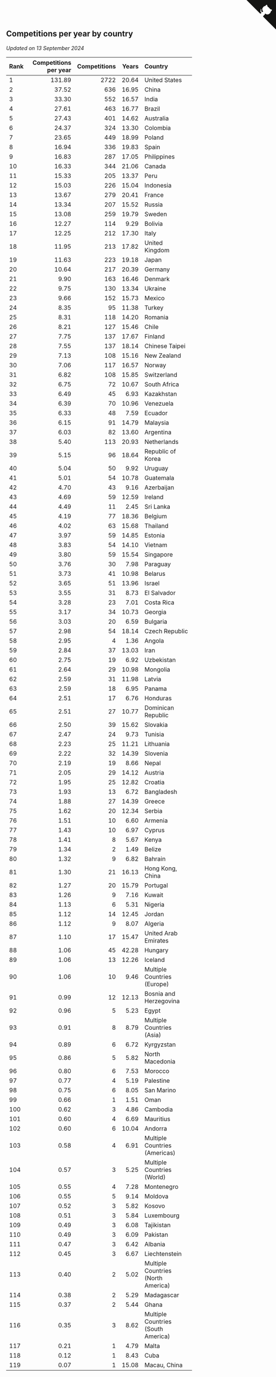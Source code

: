 ## Competitions per year by country

*Updated on 13 September 2024*

| Rank | Competitions per year | Competitions | Years | Country |
| :--- | ---: | ---: | ---: | :--- |
| 1 | 131.89 | 2722 | 20.64 | United States |
| 2 | 37.52 | 636 | 16.95 | China |
| 3 | 33.30 | 552 | 16.57 | India |
| 4 | 27.61 | 463 | 16.77 | Brazil |
| 5 | 27.43 | 401 | 14.62 | Australia |
| 6 | 24.37 | 324 | 13.30 | Colombia |
| 7 | 23.65 | 449 | 18.99 | Poland |
| 8 | 16.94 | 336 | 19.83 | Spain |
| 9 | 16.83 | 287 | 17.05 | Philippines |
| 10 | 16.33 | 344 | 21.06 | Canada |
| 11 | 15.33 | 205 | 13.37 | Peru |
| 12 | 15.03 | 226 | 15.04 | Indonesia |
| 13 | 13.67 | 279 | 20.41 | France |
| 14 | 13.34 | 207 | 15.52 | Russia |
| 15 | 13.08 | 259 | 19.79 | Sweden |
| 16 | 12.27 | 114 | 9.29 | Bolivia |
| 17 | 12.25 | 212 | 17.30 | Italy |
| 18 | 11.95 | 213 | 17.82 | United Kingdom |
| 19 | 11.63 | 223 | 19.18 | Japan |
| 20 | 10.64 | 217 | 20.39 | Germany |
| 21 | 9.90 | 163 | 16.46 | Denmark |
| 22 | 9.75 | 130 | 13.34 | Ukraine |
| 23 | 9.66 | 152 | 15.73 | Mexico |
| 24 | 8.35 | 95 | 11.38 | Turkey |
| 25 | 8.31 | 118 | 14.20 | Romania |
| 26 | 8.21 | 127 | 15.46 | Chile |
| 27 | 7.75 | 137 | 17.67 | Finland |
| 28 | 7.55 | 137 | 18.14 | Chinese Taipei |
| 29 | 7.13 | 108 | 15.16 | New Zealand |
| 30 | 7.06 | 117 | 16.57 | Norway |
| 31 | 6.82 | 108 | 15.85 | Switzerland |
| 32 | 6.75 | 72 | 10.67 | South Africa |
| 33 | 6.49 | 45 | 6.93 | Kazakhstan |
| 34 | 6.39 | 70 | 10.96 | Venezuela |
| 35 | 6.33 | 48 | 7.59 | Ecuador |
| 36 | 6.15 | 91 | 14.79 | Malaysia |
| 37 | 6.03 | 82 | 13.60 | Argentina |
| 38 | 5.40 | 113 | 20.93 | Netherlands |
| 39 | 5.15 | 96 | 18.64 | Republic of Korea |
| 40 | 5.04 | 50 | 9.92 | Uruguay |
| 41 | 5.01 | 54 | 10.78 | Guatemala |
| 42 | 4.70 | 43 | 9.16 | Azerbaijan |
| 43 | 4.69 | 59 | 12.59 | Ireland |
| 44 | 4.49 | 11 | 2.45 | Sri Lanka |
| 45 | 4.19 | 77 | 18.36 | Belgium |
| 46 | 4.02 | 63 | 15.68 | Thailand |
| 47 | 3.97 | 59 | 14.85 | Estonia |
| 48 | 3.83 | 54 | 14.10 | Vietnam |
| 49 | 3.80 | 59 | 15.54 | Singapore |
| 50 | 3.76 | 30 | 7.98 | Paraguay |
| 51 | 3.73 | 41 | 10.98 | Belarus |
| 52 | 3.65 | 51 | 13.96 | Israel |
| 53 | 3.55 | 31 | 8.73 | El Salvador |
| 54 | 3.28 | 23 | 7.01 | Costa Rica |
| 55 | 3.17 | 34 | 10.73 | Georgia |
| 56 | 3.03 | 20 | 6.59 | Bulgaria |
| 57 | 2.98 | 54 | 18.14 | Czech Republic |
| 58 | 2.95 | 4 | 1.36 | Angola |
| 59 | 2.84 | 37 | 13.03 | Iran |
| 60 | 2.75 | 19 | 6.92 | Uzbekistan |
| 61 | 2.64 | 29 | 10.98 | Mongolia |
| 62 | 2.59 | 31 | 11.98 | Latvia |
| 63 | 2.59 | 18 | 6.95 | Panama |
| 64 | 2.51 | 17 | 6.76 | Honduras |
| 65 | 2.51 | 27 | 10.77 | Dominican Republic |
| 66 | 2.50 | 39 | 15.62 | Slovakia |
| 67 | 2.47 | 24 | 9.73 | Tunisia |
| 68 | 2.23 | 25 | 11.21 | Lithuania |
| 69 | 2.22 | 32 | 14.39 | Slovenia |
| 70 | 2.19 | 19 | 8.66 | Nepal |
| 71 | 2.05 | 29 | 14.12 | Austria |
| 72 | 1.95 | 25 | 12.82 | Croatia |
| 73 | 1.93 | 13 | 6.72 | Bangladesh |
| 74 | 1.88 | 27 | 14.39 | Greece |
| 75 | 1.62 | 20 | 12.34 | Serbia |
| 76 | 1.51 | 10 | 6.60 | Armenia |
| 77 | 1.43 | 10 | 6.97 | Cyprus |
| 78 | 1.41 | 8 | 5.67 | Kenya |
| 79 | 1.34 | 2 | 1.49 | Belize |
| 80 | 1.32 | 9 | 6.82 | Bahrain |
| 81 | 1.30 | 21 | 16.13 | Hong Kong, China |
| 82 | 1.27 | 20 | 15.79 | Portugal |
| 83 | 1.26 | 9 | 7.16 | Kuwait |
| 84 | 1.13 | 6 | 5.31 | Nigeria |
| 85 | 1.12 | 14 | 12.45 | Jordan |
| 86 | 1.12 | 9 | 8.07 | Algeria |
| 87 | 1.10 | 17 | 15.47 | United Arab Emirates |
| 88 | 1.06 | 45 | 42.28 | Hungary |
| 89 | 1.06 | 13 | 12.26 | Iceland |
| 90 | 1.06 | 10 | 9.46 | Multiple Countries (Europe) |
| 91 | 0.99 | 12 | 12.13 | Bosnia and Herzegovina |
| 92 | 0.96 | 5 | 5.23 | Egypt |
| 93 | 0.91 | 8 | 8.79 | Multiple Countries (Asia) |
| 94 | 0.89 | 6 | 6.72 | Kyrgyzstan |
| 95 | 0.86 | 5 | 5.82 | North Macedonia |
| 96 | 0.80 | 6 | 7.53 | Morocco |
| 97 | 0.77 | 4 | 5.19 | Palestine |
| 98 | 0.75 | 6 | 8.05 | San Marino |
| 99 | 0.66 | 1 | 1.51 | Oman |
| 100 | 0.62 | 3 | 4.86 | Cambodia |
| 101 | 0.60 | 4 | 6.69 | Mauritius |
| 102 | 0.60 | 6 | 10.04 | Andorra |
| 103 | 0.58 | 4 | 6.91 | Multiple Countries (Americas) |
| 104 | 0.57 | 3 | 5.25 | Multiple Countries (World) |
| 105 | 0.55 | 4 | 7.28 | Montenegro |
| 106 | 0.55 | 5 | 9.14 | Moldova |
| 107 | 0.52 | 3 | 5.82 | Kosovo |
| 108 | 0.51 | 3 | 5.84 | Luxembourg |
| 109 | 0.49 | 3 | 6.08 | Tajikistan |
| 110 | 0.49 | 3 | 6.09 | Pakistan |
| 111 | 0.47 | 3 | 6.42 | Albania |
| 112 | 0.45 | 3 | 6.67 | Liechtenstein |
| 113 | 0.40 | 2 | 5.02 | Multiple Countries (North America) |
| 114 | 0.38 | 2 | 5.29 | Madagascar |
| 115 | 0.37 | 2 | 5.44 | Ghana |
| 116 | 0.35 | 3 | 8.62 | Multiple Countries (South America) |
| 117 | 0.21 | 1 | 4.79 | Malta |
| 118 | 0.12 | 1 | 8.43 | Cuba |
| 119 | 0.07 | 1 | 15.08 | Macau, China |


<a href="https://github.com/JustinTimeCuber/wca_statistics" class="github-corner" aria-label="View source on Github"><svg width="80" height="80" viewBox="0 0 250 250" style="fill:#151513; color:#fff; position: absolute; top: 0; border: 0; right: 0;" aria-hidden="true"><path d="M0,0 L115,115 L130,115 L142,142 L250,250 L250,0 Z"></path><path d="M128.3,109.0 C113.8,99.7 119.0,89.6 119.0,89.6 C122.0,82.7 120.5,78.6 120.5,78.6 C119.2,72.0 123.4,76.3 123.4,76.3 C127.3,80.9 125.5,87.3 125.5,87.3 C122.9,97.6 130.6,101.9 134.4,103.2" fill="currentColor" style="transform-origin: 130px 106px;" class="octo-arm"></path><path d="M115.0,115.0 C114.9,115.1 118.7,116.5 119.8,115.4 L133.7,101.6 C136.9,99.2 139.9,98.4 142.2,98.6 C133.8,88.0 127.5,74.4 143.8,58.0 C148.5,53.4 154.0,51.2 159.7,51.0 C160.3,49.4 163.2,43.6 171.4,40.1 C171.4,40.1 176.1,42.5 178.8,56.2 C183.1,58.6 187.2,61.8 190.9,65.4 C194.5,69.0 197.7,73.2 200.1,77.6 C213.8,80.2 216.3,84.9 216.3,84.9 C212.7,93.1 206.9,96.0 205.4,96.6 C205.1,102.4 203.0,107.8 198.3,112.5 C181.9,128.9 168.3,122.5 157.7,114.1 C157.9,116.9 156.7,120.9 152.7,124.9 L141.0,136.5 C139.8,137.7 141.6,141.9 141.8,141.8 Z" fill="currentColor" class="octo-body"></path></svg></a><style>.github-corner:hover .octo-arm{animation:octocat-wave 560ms ease-in-out}@keyframes octocat-wave{0%,100%{transform:rotate(0)}20%,60%{transform:rotate(-25deg)}40%,80%{transform:rotate(10deg)}}@media (max-width:500px){.github-corner:hover .octo-arm{animation:none}.github-corner .octo-arm{animation:octocat-wave 560ms ease-in-out}}</style>
